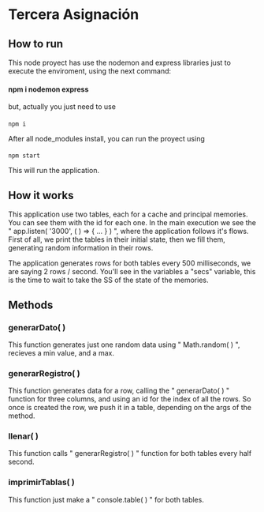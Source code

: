 # Tercera Asignación

## How to run

This node proyect has use the nodemon and express libraries just to execute the enviroment, using the next command:
#### npm i nodemon express
but, actually you just need to use
####
    npm i

After all node_modules install, you can run the proyect using
####
    npm start
This will run the application.

## How it works

This application use two tables, each for a cache and principal memories. You can see them with the id for each one. In the main execution we see the  " app.listen( '3000', ( ) => { ... } ) ", where the application follows it's flows. First of all, we print the tables in their initial state, then we fill them, generating random information in their rows. 

The application generates rows for both tables every 500 milliseconds, we are saying 2 rows / second. You'll see in the variables a "secs" variable, this is the time to wait to take the SS of the state of the memories.

## Methods

### generarDato( )
This function generates just one random data using " Math.random( ) ", recieves a min value, and a max.

### generarRegistro( )
This function generates data for a row, calling the " generarDato( ) " function for three columns, and using an id for the index of all the rows. So once is created the row, we push it in a table, depending on the args of the method.

### llenar( )
This function calls " generarRegistro( ) " function for both tables every half second.

### imprimirTablas( )
This function just make a " console.table( ) " for both tables.